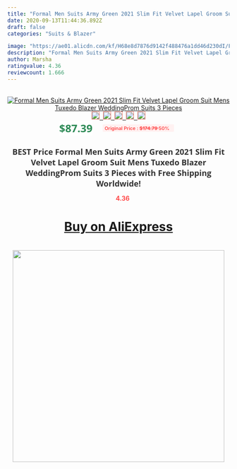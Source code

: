 ```yaml
---
title: "Formal Men Suits Army Green 2021 Slim Fit Velvet Lapel Groom Suit Mens Tuxedo Blazer WeddingProm Suits 3 Pieces"
date: 2020-09-13T11:44:36.892Z
draft: false
categories: "Suits & Blazer"

image: "https://ae01.alicdn.com/kf/H68e8d7876d9142f488476a1dd46d230dI/Formal-Men-Suits-Army-Green-2021-Slim-Fit-Velvet-Lapel-Groom-Suit-Mens-Tuxedo-Blazer-Wedding.jpg"
description: "Formal Men Suits Army Green 2021 Slim Fit Velvet Lapel Groom Suit Mens Tuxedo Blazer WeddingProm Suits 3 Pieces"
author: Marsha
ratingvalue: 4.36
reviewcount: 1.666
---
```

<br>
<div style="text-align: center;">
<a href="https://s.click.aliexpress.com/e/_AkMiF3" target="_blank" rel="nofollow noopener noreferrer"><img alt="Formal Men Suits Army Green 2021 Slim Fit Velvet Lapel Groom Suit Mens Tuxedo Blazer WeddingProm Suits 3 Pieces" class="magnifier-image" src="https://ae01.alicdn.com/kf/H68e8d7876d9142f488476a1dd46d230dI/Formal-Men-Suits-Army-Green-2021-Slim-Fit-Velvet-Lapel-Groom-Suit-Mens-Tuxedo-Blazer-Wedding.jpg_640x640.jpg">
<br>
<img style="border:1px solid salmon" src="https://ae01.alicdn.com/kf/H68e8d7876d9142f488476a1dd46d230dI/Formal-Men-Suits-Army-Green-2021-Slim-Fit-Velvet-Lapel-Groom-Suit-Mens-Tuxedo-Blazer-Wedding.jpg_120x120.jpg">&nbsp;&nbsp;<img style="border:1px solid salmon" src="https://ae01.alicdn.com/kf/H31a8983dec004f408f7ee7afad50493aS/Formal-Men-Suits-Army-Green-2021-Slim-Fit-Velvet-Lapel-Groom-Suit-Mens-Tuxedo-Blazer-Wedding.jpg_120x120.jpg">&nbsp;&nbsp;<img style="border:1px solid salmon" src="https://ae01.alicdn.com/kf/H75e0caf31fd04e74929a3df7ae4408cdL/Formal-Men-Suits-Army-Green-2021-Slim-Fit-Velvet-Lapel-Groom-Suit-Mens-Tuxedo-Blazer-Wedding.jpg_120x120.jpg">&nbsp;&nbsp;<img style="border:1px solid salmon" src="https://ae01.alicdn.com/kf/Hc5764b0ee8f1475c9408f10323c368e02/Formal-Men-Suits-Army-Green-2021-Slim-Fit-Velvet-Lapel-Groom-Suit-Mens-Tuxedo-Blazer-Wedding.jpg_120x120.jpg">&nbsp;&nbsp;<img style="border:1px solid salmon" src="https://ae01.alicdn.com/kf/Hbabfe7bd3ca14c5cb5eb7e59664882e7u/Formal-Men-Suits-Army-Green-2021-Slim-Fit-Velvet-Lapel-Groom-Suit-Mens-Tuxedo-Blazer-Wedding.jpg_120x120.jpg"></a></div><br0>
<div style="text-align: center;"><span style="background-color: white; border: 0px; box-sizing: border-box; color: seagreen; display: inline-block; font-family: &quot;open sans&quot; , &quot;arial&quot; , &quot;helvetica&quot; , sans-serif , &quot;heiti&quot;; font-size: 24px; font-stretch: inherit; font-weight: 700; line-height: inherit; margin: 0px 10px 0px 0px; padding: 0px; vertical-align: middle;">$87.39 </span>
<span style="background: rgb(255 , 241 , 241); border-radius: 3px; border: 0px; box-sizing: border-box; color: #ff4747; display: inline-block; font-family: inherit; font-size: 12px; font-stretch: inherit; font-style: inherit; font-variant: inherit; font-weight: 600; line-height: inherit; margin: 0px; padding: 2px 5px; transform: scale(0.9); vertical-align: middle;">Original Price : <b style="text-decoration: line-through;">$174.79 </b> 50%&nbsp;&nbsp;</span></div>
<h1 style="color: #333333; display: inline-block; font-family: &quot;open sans&quot; , &quot;arial&quot; , &quot;helvetica&quot; , sans-serif , &quot;heiti&quot;; font-size: 18px; font-stretch: inherit; font-weight: 700; text-align: center;">BEST Price Formal Men Suits Army Green 2021 Slim Fit Velvet Lapel Groom Suit Mens Tuxedo Blazer WeddingProm Suits 3 Pieces with Free Shipping Worldwide!</h1>
<div style="color: #ff4747; text-align: center;">
<img src="https://4.bp.blogspot.com/-M0ZcTcb-5uY/XleCXlxnR4I/AAAAAAAAAEc/OrjgMkXV1oMQFaCRZj5HQwOCBcu3w1FegCPcBGAYYCw/s1600/star.png" style="height: 15px;">&nbsp;<b>4.36</b></div>
<div class="button_cont" align="center"><a class="buynow_a" href="https://s.click.aliexpress.com/e/_AkMiF3" target="_blank" rel="nofollow noopener noreferrer"><H1>Buy on AliExpress</H1></a></div><br>
<div class="separator" style="clear: both; text-align: center;">
<img src="https://lh3.googleusercontent.com/-pTy5HemUv9M/XlePHvY0dAI/AAAAAAAAAE4/0nX5iRUoIWY8eMW9Dpxeirr157OZliDIgCLcBGAsYHQ/s1600/badge.gif" width="480">
</div>

